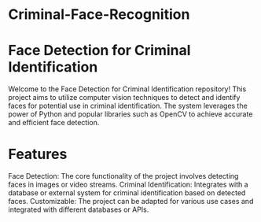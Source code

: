 # Criminal-Face-Recognition


# Face Detection for Criminal Identification

Welcome to the Face Detection for Criminal Identification repository! This project aims to utilize computer vision techniques to detect and identify faces for potential use in criminal identification. The system leverages the power of Python and popular libraries such as OpenCV to achieve accurate and efficient face detection.

# Features

Face Detection: The core functionality of the project involves detecting faces in images or video streams.
Criminal Identification: Integrates with a database or external system for criminal identification based on detected faces.
Customizable: The project can be adapted for various use cases and integrated with different databases or APIs.
